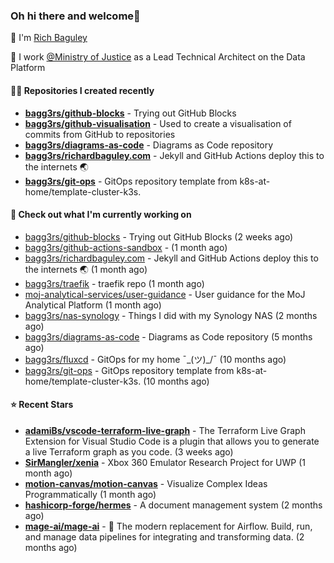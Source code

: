 ### Oh hi there and welcome👋

👐 I'm [Rich Baguley](https://richardbaguley.com/about)

🏢 I work [@Ministry of Justice](https://github.com/ministryofjustice) as a Lead Technical Architect on the Data Platform

#### 👨‍💻 Repositories I created recently
- **[bagg3rs/github-blocks](https://github.com/bagg3rs/github-blocks)** - Trying out GitHub Blocks
- **[bagg3rs/github-visualisation](https://github.com/bagg3rs/github-visualisation)** - Used to create a visualisation of commits from GitHub to repositories
- **[bagg3rs/diagrams-as-code](https://github.com/bagg3rs/diagrams-as-code)** - Diagrams as Code repository
- **[bagg3rs/richardbaguley.com](https://github.com/bagg3rs/richardbaguley.com)** - Jekyll and GitHub Actions deploy this to the internets 🌏
- **[bagg3rs/git-ops](https://github.com/bagg3rs/git-ops)** - GitOps repository template from k8s-at-home/template-cluster-k3s.

#### 👷 Check out what I'm currently working on

- [bagg3rs/github-blocks](https://github.com/bagg3rs/github-blocks) - Trying out GitHub Blocks (2 weeks ago)
- [bagg3rs/github-actions-sandbox](https://github.com/bagg3rs/github-actions-sandbox) -  (1 month ago)
- [bagg3rs/richardbaguley.com](https://github.com/bagg3rs/richardbaguley.com) - Jekyll and GitHub Actions deploy this to the internets 🌏 (1 month ago)
- [bagg3rs/traefik](https://github.com/bagg3rs/traefik) - traefik repo (1 month ago)
- [moj-analytical-services/user-guidance](https://github.com/moj-analytical-services/user-guidance) - User guidance for the MoJ Analytical Platform (1 month ago)
- [bagg3rs/nas-synology](https://github.com/bagg3rs/nas-synology) - Things I did with my Synology NAS (2 months ago)
- [bagg3rs/diagrams-as-code](https://github.com/bagg3rs/diagrams-as-code) - Diagrams as Code repository (5 months ago)
- [bagg3rs/fluxcd](https://github.com/bagg3rs/fluxcd) - GitOps for my home ¯\_(ツ)_/¯  (10 months ago)
- [bagg3rs/git-ops](https://github.com/bagg3rs/git-ops) - GitOps repository template from k8s-at-home/template-cluster-k3s. (10 months ago)

#### ⭐ Recent Stars


- **[adamiBs/vscode-terraform-live-graph](https://github.com/adamiBs/vscode-terraform-live-graph)** - The Terraform Live Graph Extension for Visual Studio Code is a plugin that allows you to generate a live Terraform graph as you code. (3 weeks ago)
- **[SirMangler/xenia](https://github.com/SirMangler/xenia)** - Xbox 360 Emulator Research Project for UWP (1 month ago)
- **[motion-canvas/motion-canvas](https://github.com/motion-canvas/motion-canvas)** - Visualize Complex Ideas Programmatically (1 month ago)
- **[hashicorp-forge/hermes](https://github.com/hashicorp-forge/hermes)** - A document management system (2 months ago)
- **[mage-ai/mage-ai](https://github.com/mage-ai/mage-ai)** - 🧙 The modern replacement for Airflow. Build, run, and manage data pipelines for integrating and transforming data. (2 months ago)
